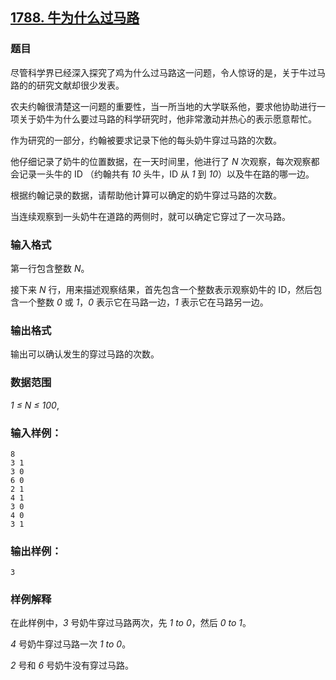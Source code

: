 ## [1788. 牛为什么过马路](https://www.acwing.com/problem/content/1790/)

### 题目

尽管科学界已经深入探究了鸡为什么过马路这一问题，令人惊讶的是，关于牛过马路的的研究文献却很少发表。

农夫约翰很清楚这一问题的重要性，当一所当地的大学联系他，要求他协助进行一项关于奶牛为什么要过马路的科学研究时，他非常激动并热心的表示愿意帮忙。

作为研究的一部分，约翰被要求记录下他的每头奶牛穿过马路的次数。

他仔细记录了奶牛的位置数据，在一天时间里，他进行了 *N* 次观察，每次观察都会记录一头牛的 ID （约翰共有 *10* 头牛，ID 从 *1* 到 *10*）以及牛在路的哪一边。

根据约翰记录的数据，请帮助他计算可以确定的奶牛穿过马路的次数。

当连续观察到一头奶牛在道路的两侧时，就可以确定它穿过了一次马路。

### 输入格式

第一行包含整数 *N*。

接下来 *N* 行，用来描述观察结果，首先包含一个整数表示观察奶牛的 ID，然后包含一个整数 *0* 或 *1*，*0* 表示它在马路一边，*1* 表示它在马路另一边。

### 输出格式

输出可以确认发生的穿过马路的次数。

### 数据范围

*1 ≤ N ≤ 100*,

### 输入样例：

```
8
3 1
3 0
6 0
2 1
4 1
3 0
4 0
3 1
```

### 输出样例：

```
3
```

### 样例解释

在此样例中，*3* 号奶牛穿过马路两次，先 *1 to 0*，然后 *0 to 1*。

*4* 号奶牛穿过马路一次 *1 to 0*。

*2* 号和 *6* 号奶牛没有穿过马路。
